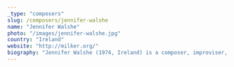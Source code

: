 ```yaml
---
_type: "composers"
slug: /composers/jennifer-walshe
name: "Jennifer Walshe"
photo: "/images/jennifer-walshe.jpg"
country: "Ireland"
website: "http://milker.org/"
biography: "Jennifer Walshe (1974, Ireland) is a composer, improviser, and performing vocalist. She uses “extended techniques” in her vocal work. She earned a Ph.D. from Northwestern University in 2002, where she studied with Amnon Wolman and Michael Pisaro. Her work has been performed and broadcast worldwide by ensembles such as Alter Ego, Italy; the German groups ensemble chronophonie, ensemble Intégrales, ensemble recherche, Ensemble Resonanz, Neue Vocalsolisten Stuttgart, Schlagquartett Köln, and Solistsenensemble Kaleidoscope; the Irish groups The Callino Quartet, Concorde Contemporary Music Ensemble, Con Tempo Quartet, the Irish Chamber Orchestra, the Irish Youth Wind Ensemble, the National Symphony Orchestra of Ireland; ChampdAction, Netherlands; the Rilke Ensemble, Sweden; Bozzini Quartet, Montreal; and the United Kingdom’s the Hebrides Ensemble, Psappha, and the Scottish Chamber Orchestra Wind Quintet, among others. Walshe’s works have been performed in numerous international festivals such as Ultima (Norway), the Huddersfield Contemporary Music Festival (West Yorkshire), Cut & Splice (London), the Internationale Ferienkurse für Neue Musik Darmstadt, Donaueschingen Festival (Germany) and MATA (New York), SoundField (Chicago), Wien Modern (Austria), Ultraschall (Berlin), Ars Musica (Brussels), and RTÉ Living Music Festival (Dublin). She has been a recipient of great number of commissions, awards, grants and residencies."
---
```


